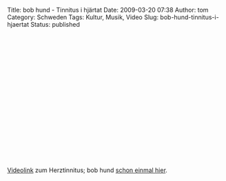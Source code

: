 Title: bob hund - Tinnitus i hjärtat
Date: 2009-03-20 07:38
Author: tom
Category: Schweden
Tags: Kultur, Musik, Video
Slug: bob-hund-tinnitus-i-hjaertat
Status: published

<p>
<object width="480" height="295">
<param name="movie" value="http://www.youtube.com/v/-bIeYeiUqjk&amp;hl=en&amp;fs=1&amp;rel=0"></param><param name="allowFullScreen" value="true"></param><param name="allowscriptaccess" value="always"></param>
<embed src="http://www.youtube.com/v/-bIeYeiUqjk&amp;hl=en&amp;fs=1&amp;rel=0" type="application/x-shockwave-flash" allowscriptaccess="always" allowfullscreen="true" width="480" height="295">
</embed>
</object>
  
[Videolink](http://www.youtube.com/watch?v=-bIeYeiUqjk) zum
Herztinnitus; bob hund [schon einmal
hier](http://www.fiket.de/2007/09/04/bob-hund/).
</p>

